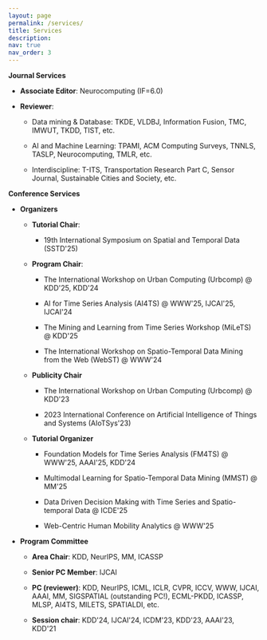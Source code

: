 ```yaml
---
layout: page
permalink: /services/
title: Services
description: 
nav: true
nav_order: 3
---
```



**Journal Services**

- **Associate Editor**: Neurocomputing (IF=6.0)

- **Reviewer**:

  - Data mining & Database: TKDE, VLDBJ, Information Fusion, TMC, IMWUT, TKDD, TIST, etc.

  - AI and Machine Learning: TPAMI, ACM Computing Surveys, TNNLS, TASLP, Neurocomputing, TMLR, etc.

  - Interdiscipline: T-ITS, Transportation Research Part C, Sensor Journal, Sustainable Cities and Society, etc.


**Conference Services**

- **Organizers**

  - **Tutorial Chair**:

    - 19th International Symposium on Spatial and Temporal Data (SSTD'25)

  - **Program Chair**:

    - The International Workshop on Urban Computing (Urbcomp) @ KDD'25, KDD'24 

    - AI for Time Series Analysis (AI4TS) @ WWW'25, IJCAI'25, IJCAI'24

    - The Mining and Learning from Time Series Workshop (MiLeTS) @ KDD'25

    - The International Workshop on Spatio-Temporal Data Mining from the Web (WebST) @ WWW'24

  - **Publicity Chair**

    - The International Workshop on Urban Computing (Urbcomp) @ KDD'23

    - 2023 International Conference on Artificial Intelligence of Things and Systems (AIoTSys'23)

  - **Tutorial Organizer**

    - Foundation Models for Time Series Analysis (FM4TS) @ WWW'25, AAAI'25, KDD'24

    - Multimodal Learning for Spatio-Temporal Data Mining (MMST) @ MM'25

    - Data Driven Decision Making with Time Series and Spatio-temporal Data @ ICDE'25

    - Web-Centric Human Mobility Analytics @ WWW'25

- **Program Committee**

  - **Area Chair**: KDD, NeurIPS, MM, ICASSP

  - **Senior PC Member**: IJCAI 

  - **PC (reviewer)**: KDD, NeurIPS, ICML, ICLR, CVPR, ICCV, WWW, IJCAI, AAAI, MM, SIGSPATIAL (outstanding PC!), ECML-PKDD, ICASSP, MLSP, AI4TS, MILETS, SPATIALDI, etc.
  
  - **Session chair**: KDD'24, IJCAI'24, ICDM'23, KDD'23, AAAI'23, KDD'21